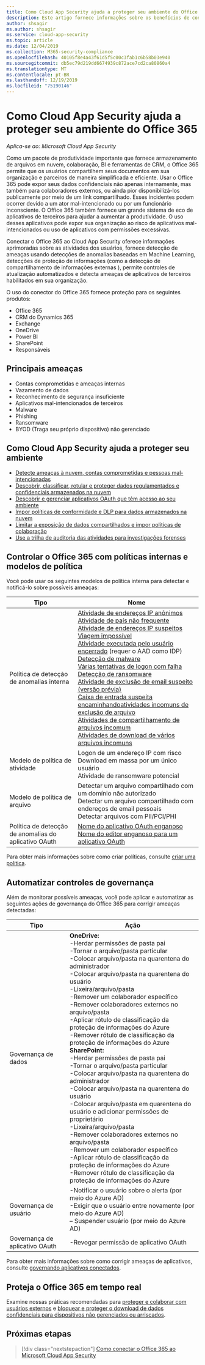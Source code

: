 ```yaml
---
title: Como Cloud App Security ajuda a proteger seu ambiente do Office 365
description: Este artigo fornece informações sobre os benefícios de conectar seu aplicativo do Office 365 para Cloud App Security usando o conector de API para visibilidade e controle sobre o uso.
author: shsagir
ms.author: shsagir
ms.service: cloud-app-security
ms.topic: article
ms.date: 12/04/2019
ms.collection: M365-security-compliance
ms.openlocfilehash: 40105f8e4a43f61d5f5c00c3fab1c6b58b03e940
ms.sourcegitcommit: db5ec79d219dd6674939c872ace7cd2ca80860a4
ms.translationtype: MT
ms.contentlocale: pt-BR
ms.lasthandoff: 12/19/2019
ms.locfileid: "75190146"
---
```

# <a name="how-cloud-app-security-helps-protect-your-office-365-environment"></a>Como Cloud App Security ajuda a proteger seu ambiente do Office 365

*Aplica-se ao: Microsoft Cloud App Security*

Como um pacote de produtividade importante que fornece armazenamento de arquivos em nuvem, colaboração, BI e ferramentas de CRM, o Office 365 permite que os usuários compartilhem seus documentos em sua organização e parceiros de maneira simplificada e eficiente. Usar o Office 365 pode expor seus dados confidenciais não apenas internamente, mas também para colaboradores externos, ou ainda pior disponibilizá-los publicamente por meio de um link compartilhado. Esses incidentes podem ocorrer devido a um ator mal-intencionado ou por um funcionário inconsciente. O Office 365 também fornece um grande sistema de eco de aplicativos de terceiros para ajudar a aumentar a produtividade. O uso desses aplicativos pode expor sua organização ao risco de aplicativos mal-intencionados ou uso de aplicativos com permissões excessivas.

Conectar o Office 365 ao Cloud App Security oferece informações aprimoradas sobre as atividades dos usuários, fornece detecção de ameaças usando detecções de anomalias baseadas em Machine Learning, detecções de proteção de informações (como a detecção de compartilhamento de informações externas ), permite controles de atualização automatizados e detecta ameaças de aplicativos de terceiros habilitados em sua organização.

O uso do conector do Office 365 fornece proteção para os seguintes produtos:

- Office 365
- CRM do Dynamics 365
- Exchange
- OneDrive
- Power BI
- SharePoint
- Responsáveis

## <a name="main-threats"></a>Principais ameaças

- Contas comprometidas e ameaças internas
- Vazamento de dados
- Reconhecimento de segurança insuficiente
- Aplicativos mal-intencionados de terceiros
- Malware
- Phishing
- Ransomware
- BYOD (Traga seu próprio dispositivo) não gerenciado

## <a name="how-cloud-app-security-helps-to-protect-your-environment"></a>Como Cloud App Security ajuda a proteger seu ambiente

- [Detecte ameaças à nuvem, contas comprometidas e pessoas mal-intencionadas](best-practices.md#detect-cloud-threats-compromised-accounts-malicious-insiders-and-ransomware)
- [Descobrir, classificar, rotular e proteger dados regulamentados e confidenciais armazenados na nuvem](best-practices.md#discover-classify-label-and-protect-regulated-and-sensitive-data-stored-in-the-cloud)
- [Descobrir e gerenciar aplicativos OAuth que têm acesso ao seu ambiente](manage-app-permissions.md)
- [Impor políticas de conformidade e DLP para dados armazenados na nuvem](best-practices.md#enforce-dlp-and-compliance-policies-for-data-stored-in-the-cloud)
- [Limitar a exposição de dados compartilhados e impor políticas de colaboração](best-practices.md#limit-exposure-of-shared-data-and-enforce-collaboration-policies)
- [Use a trilha de auditoria das atividades para investigações forenses](best-practices.md#use-the-audit-trail-of-activities-for-forensic-investigations)

## <a name="control-office-365-with-built-in-policies-and-policy-templates"></a>Controlar o Office 365 com políticas internas e modelos de política

Você pode usar os seguintes modelos de política interna para detectar e notificá-lo sobre possíveis ameaças:

| Tipo | Nome |
| ---- | ---- |
| Política de detecção de anomalias interna | [Atividade de endereços IP anônimos](anomaly-detection-policy.md#activity-from-anonymous-ip-addresses)<br />[Atividade de país não frequente](anomaly-detection-policy.md#activity-from-infrequent-country)<br />[Atividade de endereços IP suspeitos](anomaly-detection-policy.md#activity-from-suspicious-ip-addresses)<br />[Viagem impossível](anomaly-detection-policy.md#impossible-travel)<br />[Atividade executada pelo usuário encerrado](anomaly-detection-policy.md#activity-performed-by-terminated-user) (requer o AAD como IDP)<br />[Detecção de malware](anomaly-detection-policy.md#malware-detection)<br />[Várias tentativas de logon com falha](anomaly-detection-policy.md#multiple-failed-login-attempts)<br />[Detecção de ransomware](anomaly-detection-policy.md#ransomware-activity)<br />[Atividade de exclusão de email suspeito (versão prévia)](anomaly-detection-policy.md#suspicious-email-deletion-activity-preview)<br />[Caixa de entrada suspeita encaminhando](anomaly-detection-policy.md#suspicious-inbox-forwarding)[atividades incomuns de exclusão de arquivo](anomaly-detection-policy.md#unusual-activities-by-user)<br />[Atividades de compartilhamento de arquivos incomum](anomaly-detection-policy.md#unusual-activities-by-user)<br />[Atividades de download de vários arquivos incomuns](anomaly-detection-policy.md#unusual-activities-by-user) |
| Modelo de política de atividade | Logon de um endereço IP com risco<br />Download em massa por um único usuário<br />Atividade de ransomware potencial |
| Modelo de política de arquivo | Detectar um arquivo compartilhado com um domínio não autorizado<br />Detectar um arquivo compartilhado com endereços de email pessoais<br />Detectar arquivos com PII/PCI/PHI |
| Política de detecção de anomalias do aplicativo OAuth | [Nome do aplicativo OAuth enganoso](app-permission-policy.md#oauth-app-anomaly-detection-policies)<br />[Nome do editor enganoso para um aplicativo OAuth](app-permission-policy.md#oauth-app-anomaly-detection-policies) |

Para obter mais informações sobre como criar políticas, consulte [criar uma política](control-cloud-apps-with-policies.md#create-a-policy).

## <a name="automate-governance-controls"></a>Automatizar controles de governança

Além de monitorar possíveis ameaças, você pode aplicar e automatizar as seguintes ações de governança do Office 365 para corrigir ameaças detectadas:

| Tipo | Ação |
| ---- | ---- |
| Governança de dados | **OneDrive:**<br /> -Herdar permissões de pasta pai<br /> -Tornar o arquivo/pasta particular<br /> -Colocar arquivo/pasta na quarentena do administrador<br /> -Colocar arquivo/pasta na quarentena do usuário<br /> -Lixeira/arquivo/pasta<br /> -Remover um colaborador específico<br /> -Remover colaboradores externos no arquivo/pasta<br /> -Aplicar rótulo de classificação da proteção de informações do Azure<br /> -Remover rótulo de classificação da proteção de informações do Azure<br /> **SharePoint:**<br /> -Herdar permissões de pasta pai<br /> -Tornar o arquivo/pasta particular<br /> -Colocar arquivo/pasta na quarentena do administrador<br /> -Colocar arquivo/pasta na quarentena do usuário<br /> -Colocar arquivo/pasta em quarentena do usuário e adicionar permissões de proprietário<br /> -Lixeira/arquivo/pasta<br /> -Remover colaboradores externos no arquivo/pasta<br /> -Remover um colaborador específico<br /> -Aplicar rótulo de classificação da proteção de informações do Azure<br /> -Remover rótulo de classificação da proteção de informações do Azure |
| Governança de usuário | -Notificar o usuário sobre o alerta (por meio do Azure AD)<br /> -Exigir que o usuário entre novamente (por meio do Azure AD)<br /> – Suspender usuário (por meio do Azure AD) |
| Governança de aplicativo OAuth | -Revogar permissão de aplicativo OAuth |

Para obter mais informações sobre como corrigir ameaças de aplicativos, consulte [governando aplicativos conectados](governance-actions.md).

## <a name="protect-office-365-in-real-time"></a>Proteja o Office 365 em tempo real

Examine nossas práticas recomendadas para [proteger e colaborar com usuários externos](best-practices.md#secure-collaboration-with-external-users-by-enforcing-real-time-session-controls) e [bloquear e proteger o download de dados confidenciais para dispositivos não gerenciados ou arriscados](best-practices.md#block-and-protect-download-of-sensitive-data-to-unmanaged-or-risky-devices).

## <a name="next-steps"></a>Próximas etapas

> [!div class="nextstepaction"]
> [Como conectar o Office 365 ao Microsoft Cloud App Security](connect-office-365-to-microsoft-cloud-app-security.md)
